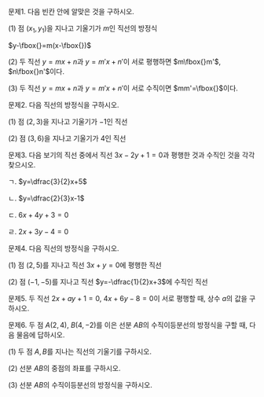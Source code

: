 
문제1. 다음 빈칸 안에 알맞은 것을 구하시오. 

(1) 점 $(x_1, y_1)$을 지나고 기울기가 $m$인 직선의 방정식

$y-\fbox{}=m(x-\fbox{})$

(2) 두 직선 $y=mx+n$과 $y=m'x+n'$이 서로 평행하면 $m\fbox{}m'$, $n\fbox{}n'$이다.

(3) 두 직선 $y=mx+n$과 $y=m'x+n'$이 서로 수직이면 $mm'=\fbox{}$이다.



문제2. 다음 직선의 방정식을 구하시오. 

(1) 점 $(2, 3)$을 지나고 기울기가 $-1$인 직선

(2) 점 $(3, 6)$을 지나고 기울기가 $4$인 직선



문제3. 다음 보기의 직선 중에서 직선 $3x-2y+1=0$과 평행한 것과 수직인 것을 각각 찾으시오. 

ㄱ. $y=\dfrac{3}{2}x+5$

ㄴ. $y=\dfrac{2}{3}x-1$

ㄷ. $6x+4y+3=0$

ㄹ. $2x+3y-4=0$



문제4. 다음 직선의 방정식을 구하시오. 

(1) 점 $(2, 5)$를 지나고 직선 $3x+y=0$에 평행한 직선

(2) 점 $(-1, -5)$를 지나고 직선 $y=-\dfrac{1}{2}x+3$에 수직인 직선



문제5. 두 직선 $2x+ay+1=0$, $4x+6y-8=0$이 서로 평행할 때, 상수 $a$의 값을 구하시오. 



문제6. 두 점 $A(2, 4)$, $B(4, -2)$를 이은 선분 $AB$의 수직이등분선의 방정식을 구할 때, 다음 물음에 답하시오. 

(1) 두 점 $A, B$를 지나는 직선의 기울기를 구하시오. 

(2) 선분 $AB$의 중점의 좌표를 구하시오. 

(3) 선분 $AB$의 수직이등분선의 방정식을 구하시오. 
